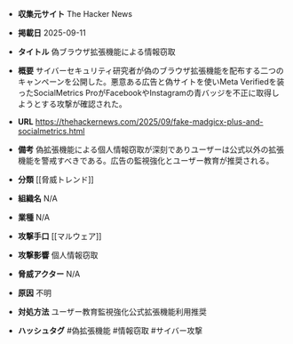 - **収集元サイト**
The Hacker News

- **掲載日**
2025-09-11

- **タイトル**
偽ブラウザ拡張機能による情報窃取

- **概要**
サイバーセキュリティ研究者が偽のブラウザ拡張機能を配布する二つのキャンペーンを公開した。悪意ある広告と偽サイトを使いMeta Verifiedを装ったSocialMetrics ProがFacebookやInstagramの青バッジを不正に取得しようとする攻撃が確認された。

- **URL**
https://thehackernews.com/2025/09/fake-madgicx-plus-and-socialmetrics.html

- **備考**
偽拡張機能による個人情報窃取が深刻でありユーザーは公式以外の拡張機能を警戒すべきである。広告の監視強化とユーザー教育が推奨される。

- **分類**
[[脅威トレンド]]

- **組織名**
N/A

- **業種**
N/A

- **攻撃手口**
[[マルウェア]]

- **攻撃影響**
個人情報窃取

- **脅威アクター**
N/A

- **原因**
不明

- **対処方法**
ユーザー教育監視強化公式拡張機能利用推奨

- **ハッシュタグ**
#偽拡張機能 #情報窃取 #サイバー攻撃
